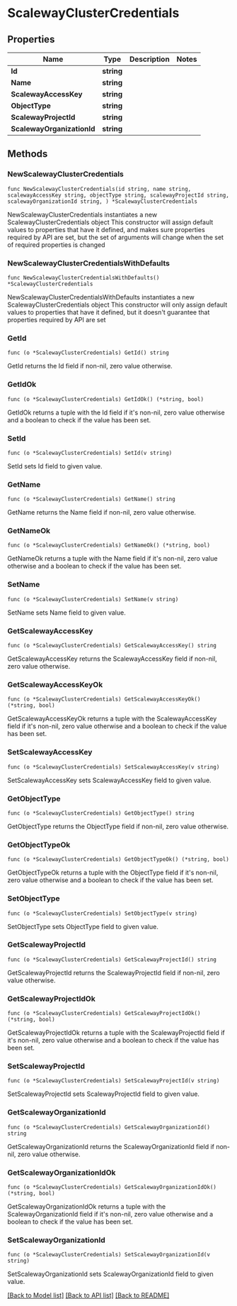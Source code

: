 # ScalewayClusterCredentials

## Properties

Name | Type | Description | Notes
------------ | ------------- | ------------- | -------------
**Id** | **string** |  | 
**Name** | **string** |  | 
**ScalewayAccessKey** | **string** |  | 
**ObjectType** | **string** |  | 
**ScalewayProjectId** | **string** |  | 
**ScalewayOrganizationId** | **string** |  | 

## Methods

### NewScalewayClusterCredentials

`func NewScalewayClusterCredentials(id string, name string, scalewayAccessKey string, objectType string, scalewayProjectId string, scalewayOrganizationId string, ) *ScalewayClusterCredentials`

NewScalewayClusterCredentials instantiates a new ScalewayClusterCredentials object
This constructor will assign default values to properties that have it defined,
and makes sure properties required by API are set, but the set of arguments
will change when the set of required properties is changed

### NewScalewayClusterCredentialsWithDefaults

`func NewScalewayClusterCredentialsWithDefaults() *ScalewayClusterCredentials`

NewScalewayClusterCredentialsWithDefaults instantiates a new ScalewayClusterCredentials object
This constructor will only assign default values to properties that have it defined,
but it doesn't guarantee that properties required by API are set

### GetId

`func (o *ScalewayClusterCredentials) GetId() string`

GetId returns the Id field if non-nil, zero value otherwise.

### GetIdOk

`func (o *ScalewayClusterCredentials) GetIdOk() (*string, bool)`

GetIdOk returns a tuple with the Id field if it's non-nil, zero value otherwise
and a boolean to check if the value has been set.

### SetId

`func (o *ScalewayClusterCredentials) SetId(v string)`

SetId sets Id field to given value.


### GetName

`func (o *ScalewayClusterCredentials) GetName() string`

GetName returns the Name field if non-nil, zero value otherwise.

### GetNameOk

`func (o *ScalewayClusterCredentials) GetNameOk() (*string, bool)`

GetNameOk returns a tuple with the Name field if it's non-nil, zero value otherwise
and a boolean to check if the value has been set.

### SetName

`func (o *ScalewayClusterCredentials) SetName(v string)`

SetName sets Name field to given value.


### GetScalewayAccessKey

`func (o *ScalewayClusterCredentials) GetScalewayAccessKey() string`

GetScalewayAccessKey returns the ScalewayAccessKey field if non-nil, zero value otherwise.

### GetScalewayAccessKeyOk

`func (o *ScalewayClusterCredentials) GetScalewayAccessKeyOk() (*string, bool)`

GetScalewayAccessKeyOk returns a tuple with the ScalewayAccessKey field if it's non-nil, zero value otherwise
and a boolean to check if the value has been set.

### SetScalewayAccessKey

`func (o *ScalewayClusterCredentials) SetScalewayAccessKey(v string)`

SetScalewayAccessKey sets ScalewayAccessKey field to given value.


### GetObjectType

`func (o *ScalewayClusterCredentials) GetObjectType() string`

GetObjectType returns the ObjectType field if non-nil, zero value otherwise.

### GetObjectTypeOk

`func (o *ScalewayClusterCredentials) GetObjectTypeOk() (*string, bool)`

GetObjectTypeOk returns a tuple with the ObjectType field if it's non-nil, zero value otherwise
and a boolean to check if the value has been set.

### SetObjectType

`func (o *ScalewayClusterCredentials) SetObjectType(v string)`

SetObjectType sets ObjectType field to given value.


### GetScalewayProjectId

`func (o *ScalewayClusterCredentials) GetScalewayProjectId() string`

GetScalewayProjectId returns the ScalewayProjectId field if non-nil, zero value otherwise.

### GetScalewayProjectIdOk

`func (o *ScalewayClusterCredentials) GetScalewayProjectIdOk() (*string, bool)`

GetScalewayProjectIdOk returns a tuple with the ScalewayProjectId field if it's non-nil, zero value otherwise
and a boolean to check if the value has been set.

### SetScalewayProjectId

`func (o *ScalewayClusterCredentials) SetScalewayProjectId(v string)`

SetScalewayProjectId sets ScalewayProjectId field to given value.


### GetScalewayOrganizationId

`func (o *ScalewayClusterCredentials) GetScalewayOrganizationId() string`

GetScalewayOrganizationId returns the ScalewayOrganizationId field if non-nil, zero value otherwise.

### GetScalewayOrganizationIdOk

`func (o *ScalewayClusterCredentials) GetScalewayOrganizationIdOk() (*string, bool)`

GetScalewayOrganizationIdOk returns a tuple with the ScalewayOrganizationId field if it's non-nil, zero value otherwise
and a boolean to check if the value has been set.

### SetScalewayOrganizationId

`func (o *ScalewayClusterCredentials) SetScalewayOrganizationId(v string)`

SetScalewayOrganizationId sets ScalewayOrganizationId field to given value.



[[Back to Model list]](../README.md#documentation-for-models) [[Back to API list]](../README.md#documentation-for-api-endpoints) [[Back to README]](../README.md)


